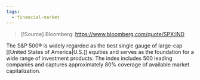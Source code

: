 ```yaml
---
tags:
  - financial-market
---
```

> [!Source]
> Bloomberg: https://www.bloomberg.com/quote/SPX:IND

The S&P 500® is widely regarded as the best single gauge of large-cap [[United States of America|U.S.]] equities and serves as the foundation for a wide range of investment products. The index includes 500 leading companies and captures approximately 80% coverage of available market capitalization.